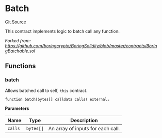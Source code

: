 # Batch

[Git Source](https://github.com/sablier-labs/flow/blob/9bfe5d6fbfbd7dc60e142735dd3f492df756e0b9/src/abstracts/Batch.sol)

This contract implements logic to batch call any function.

_Forked from: https://github.com/boringcrypto/BoringSolidity/blob/master/contracts/BoringBatchable.sol_

## Functions

### batch

Allows batched call to self, `this` contract.

```solidity
function batch(bytes[] calldata calls) external;
```

**Parameters**

| Name    | Type      | Description                       |
| ------- | --------- | --------------------------------- |
| `calls` | `bytes[]` | An array of inputs for each call. |

